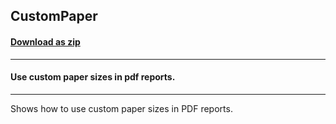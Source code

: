 ## CustomPaper
#### [Download as zip](https://minhaskamal.github.io/DownGit/#/home?url=https://github.com/GrapeCity/ComponentOne-WinForms-Samples/tree/master/NetFramework\Reports\C1WebReport\CS\CustomPaper)
____
#### Use custom paper sizes in pdf reports.
____
Shows how to use custom paper sizes in PDF reports. 